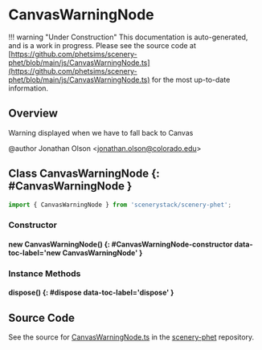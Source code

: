 # CanvasWarningNode

!!! warning "Under Construction"
    This documentation is auto-generated, and is a work in progress. Please see the source code at
    [https://github.com/phetsims/scenery-phet/blob/main/js/CanvasWarningNode.ts](https://github.com/phetsims/scenery-phet/blob/main/js/CanvasWarningNode.ts) for the most up-to-date information.

## Overview

Warning displayed when we have to fall back to Canvas

@author Jonathan Olson &lt;jonathan.olson@colorado.edu&gt;

## Class CanvasWarningNode {: #CanvasWarningNode }


```js
import { CanvasWarningNode } from 'scenerystack/scenery-phet';
```
### Constructor

#### new CanvasWarningNode() {: #CanvasWarningNode-constructor data-toc-label='new CanvasWarningNode' }

### Instance Methods

#### dispose() {: #dispose data-toc-label='dispose' }



## Source Code

See the source for [CanvasWarningNode.ts](https://github.com/phetsims/scenery-phet/blob/main/js/CanvasWarningNode.ts) in the [scenery-phet](https://github.com/phetsims/scenery-phet) repository.
